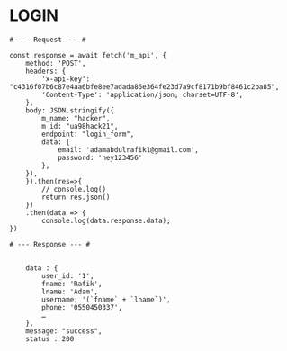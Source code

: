 


# LOGIN

    # --- Request --- #

    const response = await fetch('m_api', {
        method: 'POST',
        headers: {
            'x-api-key': "c4316f07b6c87e4aa6bfe8ee7adada86e364fe23d7a9cf8171b9bf8461c2ba85",
            'Content-Type': 'application/json; charset=UTF-8',
        },
        body: JSON.stringify({
            m_name: "hacker",
            m_id: "ua98hack21",
            endpoint: "login_form",
            data: {
                email: 'adamabdulrafik1@gmail.com',
                password: 'hey123456'
            },
        }),
        }).then(res=>{
            // console.log()
            return res.json()
        })
        .then(data => {
            console.log(data.response.data);
    })

    # --- Response --- #

        
        data : {
            user_id: '1', 
            fname: 'Rafik', 
            lname: 'Adam', 
            username: '(`fname` + `lname`)', 
            phone: '0550450337', 
            …
        },
        message: "success",
        status : 200

